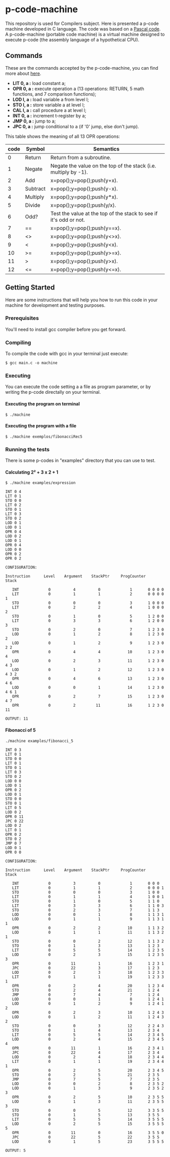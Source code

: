 # p-code-machine
This repository is used for Compilers subject. Here is presented a p-code machine developed in C language. The code was based on a [Pascal code](https://en.wikipedia.org/wiki/P-code_machine). A p-code-machine (portable code machine) is a virtual machine designed to execute p-code (the assembly language of a hypothetical CPU).

## Commands
These are the commands accepted by the p-code-machine, you can find more about [here](http://blackmesatech.com/2011/12/pl0/pl0.xhtml).
- **LIT 0, a :** load constant a;
- **OPR 0, a :** execute operation a (13 operations: RETURN, 5 math functions, and 7 comparison functions);
- **LOD l, a :** load variable a from level l;
- **STO l, a :** store variable a at level l;
- **CAL l, a :** call procedure a at level l;
- **INT 0, a :** increment t-register by a;
- **JMP 0, a :** jump to a;
- **JPC 0, a :** jump conditional to a (if '0' jump, else don't jump).

This table shows the meaning of all 13 OPR operations:

| code  | Symbol | Semantics |
| --- | --- | --- |
| 0  | Return  | Return from a subroutine.  |
| 1  | Negate  | Negate the value on the top of the stack (i.e. multiply by -1).  |
| 2  | Add  | x=pop();y=pop();push(y+x).  |
| 3  | Subtract  | x=pop();y=pop();push(y-x).  |
| 4  | Multiply  | x=pop();y=pop();push(y*x).  |
| 5  | Divide  | x=pop();y=pop();push(y/x).  |
| 6  | Odd?  | Test the value at the top of the stack to see if it's odd or not.  |
| 7  | == | x=pop();y=pop();push(y==x). |
| 8  | <> | x=pop();y=pop();push(y<>x). |
| 9  | < | x=pop();y=pop();push(y<x). |
| 10  | >= | x=pop();y=pop();push(y>=x). |
| 11  | > | x=pop();y=pop();push(y>x). |
| 12  | <= | x=pop();y=pop();push(y<=x). |

## Getting Started
Here are some instructions that will help you how to run this code in your machine for development and testing purposes.

### Prerequisites
You'll need to install gcc compiler before you get forward.

### Compiling
To compile the code with gcc in your terminal just execute:
```
$ gcc main.c -o machine
```

### Executing
You can execute the code setting a a file as program parameter, or by writing the p-code directally on your terminal.

#### Executing the program on terminal
```
$ ./machine
```

#### Executing the program with a file
```
$ ./machine exemplos/fibonacciRec5
```

### Running the tests
There is some p-codes in "examples" directory that you can use to test.

#### Calculating 2² + 3 x 2 + 1
```
$ ./machine examples/expression

INT 0 4
LIT 0 1
STO 0 0
LIT 0 2
STO 0 1
LIT 0 3
STO 0 2
LOD 0 1
LOD 0 1
OPR 0 4
LOD 0 2
LOD 0 1
OPR 0 4
LOD 0 0
OPR 0 2
OPR 0 2

CONFIGURATION:

Instruction 	 Level    Argument    StackPtr     ProgCounter     Stack

   INT             0          4          0             1 	   0 0 0 0 
   LIT             0          1          1             2 	   0 0 0 0 1 
   STO             0          0          0             3 	   1 0 0 0 
   LIT             0          2          2             4 	   1 0 0 0 2 
   STO             0          1          0             5 	   1 2 0 0 
   LIT             0          3          3             6 	   1 2 0 0 3 
   STO             0          2          0             7 	   1 2 3 0 
   LOD             0          1          2             8 	   1 2 3 0 2 
   LOD             0          1          2             9 	   1 2 3 0 2 2 
   OPR             0          4          4            10 	   1 2 3 0 4 
   LOD             0          2          3            11 	   1 2 3 0 4 3 
   LOD             0          1          2            12 	   1 2 3 0 4 3 2 
   OPR             0          4          6            13 	   1 2 3 0 4 6 
   LOD             0          0          1            14 	   1 2 3 0 4 6 1 
   OPR             0          2          7            15 	   1 2 3 0 4 7 
   OPR             0          2         11            16 	   1 2 3 0 11 

OUTPUT: 11
```

#### Fibonacci of 5
```
./machine examples/fibonacci_5

INT 0 3
LIT 0 1
STO 0 0
LIT 0 1
STO 0 1
LIT 0 3
STO 0 2
LOD 0 0
LOD 0 1
OPR 0 2
LOD 0 1
STO 0 0
STO 0 1
LIT 0 5
LOD 0 2
OPR 0 11
JPC 0 22
LOD 0 2
LIT 0 1
OPR 0 2
STO 0 2
JMP 0 7
LOD 0 1
OPR 0 0

CONFIGURATION:

Instruction 	 Level    Argument    StackPtr     ProgCounter     Stack

   INT             0          3          0             1 	   0 0 0 
   LIT             0          1          1             2 	   0 0 0 1 
   STO             0          0          0             3 	   1 0 0 
   LIT             0          1          1             4 	   1 0 0 1 
   STO             0          1          0             5 	   1 1 0 
   LIT             0          3          3             6 	   1 1 0 3 
   STO             0          2          3             7 	   1 1 3 
   LOD             0          0          1             8 	   1 1 3 1 
   LOD             0          1          1             9 	   1 1 3 1 1 
   OPR             0          2          2            10 	   1 1 3 2 
   LOD             0          1          1            11 	   1 1 3 2 1 
   STO             0          0          2            12 	   1 1 3 2 
   STO             0          1          3            13 	   1 2 3 
   LIT             0          5          5            14 	   1 2 3 5 
   LOD             0          2          3            15 	   1 2 3 5 3 
   OPR             0         11          1            16 	   1 2 3 1 
   JPC             0         22          3            17 	   1 2 3 
   LOD             0          2          3            18 	   1 2 3 3 
   LIT             0          1          1            19 	   1 2 3 3 1 
   OPR             0          2          4            20 	   1 2 3 4 
   STO             0          2          4            21 	   1 2 4 
   JMP             0          7          4             7 	   1 2 4 
   LOD             0          0          1             8 	   1 2 4 1 
   LOD             0          1          2             9 	   1 2 4 1 2 
   OPR             0          2          3            10 	   1 2 4 3 
   LOD             0          1          2            11 	   1 2 4 3 2 
   STO             0          0          3            12 	   2 2 4 3 
   STO             0          1          4            13 	   2 3 4 
   LIT             0          5          5            14 	   2 3 4 5 
   LOD             0          2          4            15 	   2 3 4 5 4 
   OPR             0         11          1            16 	   2 3 4 1 
   JPC             0         22          4            17 	   2 3 4 
   LOD             0          2          4            18 	   2 3 4 4 
   LIT             0          1          1            19 	   2 3 4 4 1 
   OPR             0          2          5            20 	   2 3 4 5 
   STO             0          2          5            21 	   2 3 5 
   JMP             0          7          5             7 	   2 3 5 
   LOD             0          0          2             8 	   2 3 5 2 
   LOD             0          1          3             9 	   2 3 5 2 3 
   OPR             0          2          5            10 	   2 3 5 5 
   LOD             0          1          3            11 	   2 3 5 5 3 
   STO             0          0          5            12 	   3 3 5 5 
   STO             0          1          5            13 	   3 5 5 
   LIT             0          5          5            14 	   3 5 5 5 
   LOD             0          2          5            15 	   3 5 5 5 5 
   OPR             0         11          0            16 	   3 5 5 0 
   JPC             0         22          5            22 	   3 5 5 
   LOD             0          1          5            23 	   3 5 5 5 

OUTPUT: 5
```